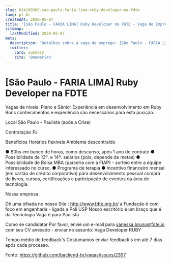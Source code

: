 ```yaml
---
slug: 614190305-sao-paulo-faria-lima-ruby-developer-na-fdte
lang: pt-br
createdAt: 2020-05-07
title: '[São Paulo - FARIA LIMA] Ruby Developer na FDTE - Vaga de Emprego'
sitemap:
  lastModified: 2020-05-07
meta:
  description: 'Detalhes sobre a vaga de emprego: [São Paulo - FARIA LIMA] Ruby Developer na FDTE'
  twitter:
    card: summary
    site: '@nawarian'
---
```


# [São Paulo - FARIA LIMA] Ruby Developer na FDTE

Vagas de níveis: Pleno e Sênior
Experiência em desenvolvimento em Ruby
Bons conhecimentos e experiência são necessários para esta posição.

Local
São Paulo - Paulista (após a Crise)

Contratação
PJ

Benefícios
Horários flexíveis
Ambiente descontraído

● 80hs em banco de horas, como descanso, após 1 ano de contrato
● Possibilidade de 13º. e 14º. salários (pois, depende de metas)
● Possibilidade de Bolsa MBA (parceria com a FIAP) - sorteio entre a equipe interessado no curso.
● Programa de terapia
● Incentivo financeiro mensal (em cartão de crédito corporativo) para desenvolvimento pessoal
compra de livros, cursos, certificações e participação de eventos da área de tecnologia.

Nossa empresa

Dê uma olhada no nosso Site : http://www.fdte.org.br/
a Fundação é com foco em engenharia - ligada a Poli USP
Nosso escritório é um braço que é da Tecnologia
Vaga é para Paulista

Como se candidatar
Por favor, envie um e-mail para vanessa.bruno@fdte.io com seu CV anexado - enviar no assunto: Vaga Developer RUBY 

Tempo médio de feedback's
Costumamos enviar feedback's em até 7 dias após cada processo.

Fonte: https://github.com/backend-br/vagas/issues/2397